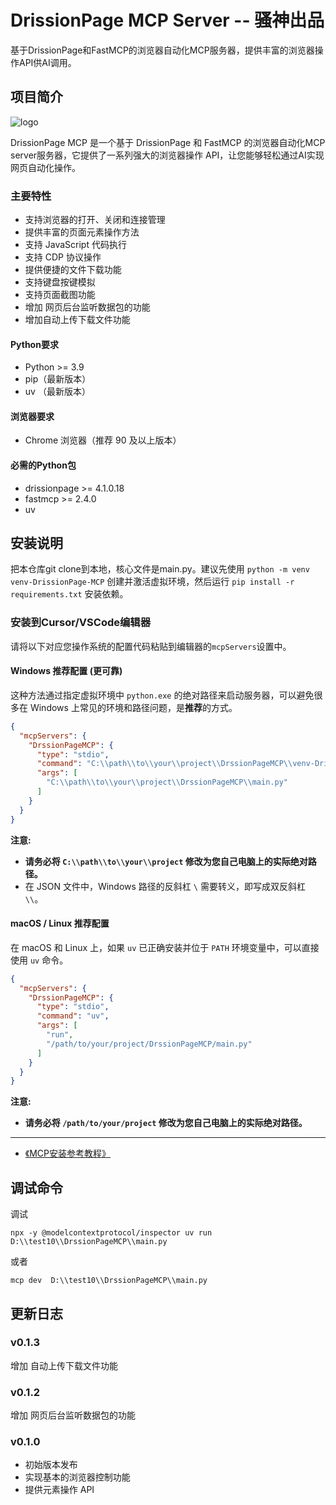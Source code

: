 # DrissionPage MCP Server -- 骚神出品

基于DrissionPage和FastMCP的浏览器自动化MCP服务器，提供丰富的浏览器操作API供AI调用。

## 项目简介
![logo](img/DrissionPageMCP-logo.png)

DrissionPage MCP  是一个基于 DrissionPage 和 FastMCP 的浏览器自动化MCP server服务器，它提供了一系列强大的浏览器操作 API，让您能够轻松通过AI实现网页自动化操作。

### 主要特性

- 支持浏览器的打开、关闭和连接管理
- 提供丰富的页面元素操作方法
- 支持 JavaScript 代码执行
- 支持 CDP 协议操作
- 提供便捷的文件下载功能
- 支持键盘按键模拟
- 支持页面截图功能
- 增加 网页后台监听数据包的功能
- 增加自动上传下载文件功能

#### Python要求
- Python >= 3.9
- pip（最新版本）
- uv （最新版本）


#### 浏览器要求
- Chrome 浏览器（推荐 90 及以上版本）


#### 必需的Python包
- drissionpage >= 4.1.0.18
- fastmcp >= 2.4.0
- uv

## 安装说明
把本仓库git clone到本地，核心文件是main.py。建议先使用 `python -m venv venv-DrissionPage-MCP` 创建并激活虚拟环境，然后运行 `pip install -r requirements.txt` 安装依赖。

### 安装到Cursor/VSCode编辑器

请将以下对应您操作系统的配置代码粘贴到编辑器的`mcpServers`设置中。

#### Windows 推荐配置 (更可靠)

这种方法通过指定虚拟环境中 `python.exe` 的绝对路径来启动服务器，可以避免很多在 Windows 上常见的环境和路径问题，是**推荐**的方式。

```json
{
  "mcpServers": {
    "DrssionPageMCP": {
      "type": "stdio",
      "command": "C:\\path\\to\\your\\project\\DrssionPageMCP\\venv-DrissionPage-MCP\\Scripts\\python.exe",
      "args": [
        "C:\\path\\to\\your\\project\\DrssionPageMCP\\main.py"
      ]
    }
  }
}
```
**注意:**
- **请务必将 `C:\\path\\to\\your\\project` 修改为您自己电脑上的实际绝对路径。**
- 在 JSON 文件中，Windows 路径的反斜杠 `\` 需要转义，即写成双反斜杠 `\\`。


#### macOS / Linux 推荐配置

在 macOS 和 Linux 上，如果 `uv` 已正确安装并位于 `PATH` 环境变量中，可以直接使用 `uv` 命令。

```json
{
  "mcpServers": {
    "DrssionPageMCP": {
      "type": "stdio",
      "command": "uv",
      "args": [
        "run",
        "/path/to/your/project/DrssionPageMCP/main.py"
      ]
    }
  }
}
```
**注意:**
- **请务必将 `/path/to/your/project` 修改为您自己电脑上的实际绝对路径。**


---
- [《MCP安装参考教程》](https://docs.trae.ai/ide/model-context-protocol)



## 调试命令

调试
```
npx -y @modelcontextprotocol/inspector uv run D:\\test10\\DrssionPageMCP\\main.py
```
或者
```
mcp dev  D:\\test10\\DrssionPageMCP\\main.py
```

## 更新日志
### v0.1.3
增加 自动上传下载文件功能
### v0.1.2
增加 网页后台监听数据包的功能

### v0.1.0

- 初始版本发布
- 实现基本的浏览器控制功能
- 提供元素操作 API
